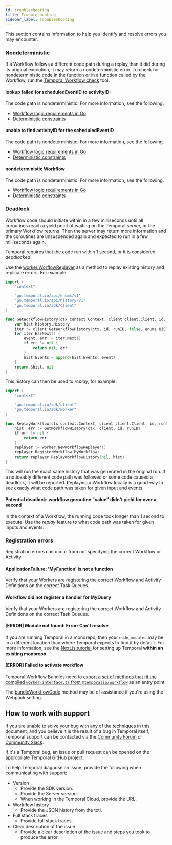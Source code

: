 ```yaml
---
id: troubleshooting
title: Troubleshooting
sidebar_label: Troubleshooting
---
```


This section contains information to help you identify and resolve errors you may encounter.

### Nondeterministic

If a Workflow follows a different code path during a replay than it did during its original execution, it may return a nondeterministic error.
To check for nondeterministic code in the function or in a function called by the Workflow, run the [Temporal Workflow check](https://github.com/temporalio/sdk-go/tree/master/contrib/tools/workflowcheck) tool.

#### lookup failed for scheduledEventID to activityID:

The code path is nondeterministic. For more information, see the following.

- [Workflow logic requirements in Go](https://www.notion.so/docs/go/how-to-develop-a-workflow-definition-in-go#workflow-logic-requirements-in-go)
- [Deterministic constraints](https://www.notion.so/docs/temporal-explained/workflows#deterministic-constraints)

#### unable to find activityID for the scheduledEventID

The code path is nondeterministic. For more information, see the following.

- [Workflow logic requirements in Go](https://www.notion.so/docs/go/how-to-develop-a-workflow-definition-in-go#workflow-logic-requirements-in-go)
- [Deterministic constraints](https://www.notion.so/docs/temporal-explained/workflows#deterministic-constraints)

#### nondeterministic Workflow

The code path is nondeterministic. For more information, see the following.

- [Workflow logic requirements in Go](https://www.notion.so/docs/go/how-to-develop-a-workflow-definition-in-go#workflow-logic-requirements-in-go)
- [Deterministic constraints](https://www.notion.so/docs/temporal-explained/workflows#deterministic-constraints)

### Deadlock

Workflow code should initiate within in a few milliseconds until all coroutines reach a yield point of waiting on the Temporal server, or the primary Workflow returns. Then the server may return more information and the coroutines are unsuspended again and expected to run in a few milliseconds again.

Temporal requires that the code run within 1 second, or it is considered _deadlocked_.

Use the [worker.WorflowReplayer](https://pkg.go.dev/go.temporal.io/sdk/worker#WorkflowReplayer) as a method to replay existing history and replicate errors. For example:

```go
import (
	"context"

	"go.temporal.io/api/enums/v1"
	"go.temporal.io/api/history/v1"
	"go.temporal.io/sdk/client"
)

func GetWorkflowHistory(ctx context.Context, client client.Client, id, runID string) (*history.History, error) {
	var hist history.History
	iter := client.GetWorkflowHistory(ctx, id, runID, false, enums.HISTORY_EVENT_FILTER_TYPE_ALL_EVENT)
	for iter.HasNext() {
		event, err := iter.Next()
		if err != nil {
			return nil, err
		}
		hist.Events = append(hist.Events, event)
	}
	return &hist, nil
}
```

This history can then be used to _replay_, for example:

```go
import (
	"context"

	"go.temporal.io/sdk/client"
	"go.temporal.io/sdk/worker"
)

func ReplayWorkflow(ctx context.Context, client client.Client, id, runID string) error {
	hist, err := GetWorkflowHistory(ctx, client, id, runID)
	if err != nil {
		return err
	}
	replayer := worker.NewWorkflowReplayer()
	replayer.RegisterWorkflow(MyWorkflow)
	return replayer.ReplayWorkflowHistory(nil, hist)
}
```

This will run the exact same history that was generated in the original run. If a noticeably different code path was followed or some code caused a deadlock, it will be reported.
Replaying a Workflow locally is a good way to see exactly what code path was taken for given input and events.

#### Potential deadlock: workflow goroutine "value" didn't yield for over a second

In the context of a Workflow, the running code took longer than 1 second to execute.
Use the _replay_ feature to what code path was taken for given inputs and events.

### Registration errors

Registration errors can occur from not specifying the correct Workflow or Activity.

#### ApplicationFailure: 'MyFunction' is not a function

Verify that your Workers are registering the correct Workflow and Activity Definitions on the correct Task Queues.

#### Workflow did not register a handler for MyQuery

Verify that your Workers are registering the correct Workflow and Activity Definitions on the correct Task Queues.

#### [ERROR] Module not found: Error: Can't resolve

If you are running Temporal in a monorepo, then your `node_modules` may be in a different location than where Temporal expects to find it by default.
For more information, see the [Next.js tutorial](/docs/typescript/nextjs-tutorial) for setting up Temporal **within an existing monorepo**.

#### [ERROR] Failed to activate workflow

Temporal Workflow Bundles need to [export a set of methods that fit the compiled `worker-interface.ts` from `@temporalio/workflow`](https://github.com/temporalio/sdk-typescript/blob/eaa2d205c9bc5ff4a3b17c0b34f2dcf6b1e0264a/packages/worker/src/workflow/bundler.ts#L81) as an entry point.

The [bundleWorkflowCode](/docs/typescript/workers/#prebuilt-workflow-bundles) method may be of assistance if you're using the Webpack setting.

## How to work with support

If you are unable to solve your bug with any of the techniques in this document, and you believe it is the result of a bug in Temporal itself, Temporal support can be contacted via the [Community Forum](https://community.temporal.io/) or [Community Slack](https://temporal.io/slack).

If it's a Temporal bug, an issue or pull request can be opened on the appropriate Temporal GitHub project.

To help Temporal diagnose an issue, provide the following when communicating with support:

- Version
  - Provide the SDK version.
  - Provide the Server version.
  - When working in the Temporal Cloud, provide the URL.
- Workflow history
  - Provide the JSON history from the tctl.
- Full stack traces
  - Provide full stack traces.
- Clear description of the issue
  - Provide a clear description of the issue and steps you took to produce the error.

